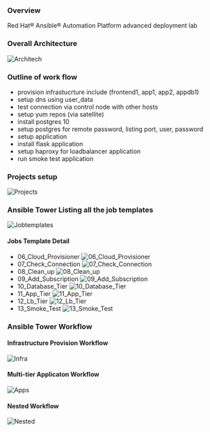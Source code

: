 ### Overview

Red Hat® Ansible® Automation Platform advanced deployment lab

### Overall Architecture

![Architech](.images/ntier-app-topology.png)

### Outline of work flow

- provision infrastucrture include (frontend1, app1, app2, appdb1)
- setup dns using user_data
- test connection via control node with other hosts
- setup yum repos (via satellite)
- install postgres 10
- setup postgres for remote password, listing port, user, password
- setup application
- install flask application
- setup haproxy for loadbalancer application
- run smoke test application

### Projects setup

![Projects](.images/project-setup.png)

### Ansible Tower Listing all the job templates

![Jobtemplates](.images/list-all-jobs-template.png)

#### Jobs Template Detail

- 06_Cloud_Provisioner
  ![06_Cloud_Provisioner](.images/06_Cloud_Provisioner.png)
- 07_Check_Connection
  ![07_Check_Connection](.images/07_Check_Connection.png)
- 08_Clean_up
  ![08_Clean_up](.images/08_Clean_up.png)
- 09_Add_Subscription
  ![09_Add_Subscription](.images/09_Add_Subscription.png)
- 10_Database_Tier
  ![10_Database_Tier](.images/10_Database_Tier.png)
- 11_App_Tier
  ![11_App_Tier](.images/11_App_Tier.png)
- 12_Lb_Tier
  ![12_Lb_Tier](.images/12_Lb_Tier.png)
- 13_Smoke_Test
  ![13_Smoke_Test](.images/13_Smoke_Test.png)

### Ansible Tower Workflow

#### Infrastructure Provision Workflow

![Infra](.images/infra-provision-workflow.png)

#### Multi-tier Applicaton Workflow

![Apps](.images/multi-tier-app-workflow.png)

#### Nested Workflow

![Nested](.images/single-deploy.png)
